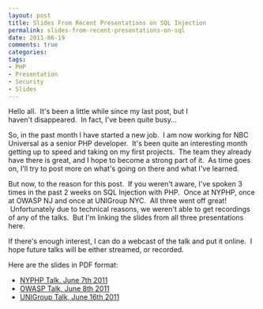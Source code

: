 ```yaml
---
layout: post
title: Slides From Recent Presentations on SQL Injection
permalink: slides-from-recent-presentations-on-sql
date: 2011-06-19
comments: true
categories:
tags:
- PHP
- Presentation
- Security
- Slides
---
```


Hello all.  It's been a little while since my last post, but I haven't disappeared.  In fact, I've been quite busy...


<!--more-->
So, in the past month I have started a new job.  I am now working for NBC Universal as a senior PHP developer.  It's been quite an interesting month getting up to speed and taking on my first projects.  The team they already have there is great, and I hope to become a strong part of it.  As time goes on, I'll try to post more on what's going on there and what I've learned.


But now, to the reason for this post.  If you weren't aware, I've spoken 3 times in the past 2 weeks on SQL Injection with PHP.  Once at NYPHP, once at OWASP NJ and once at UNIGroup NYC.  All three went off great!  Unfortunately due to technical reasons, we weren't able to get recordings of any of the talks.  But I'm linking the slides from all three presentations here.


If there's enough interest, I can do a webcast of the talk and put it online.  I hope future talks will be either streamed, or recorded.


Here are the slides in PDF format:


 * [NYPHP Talk, June 7th 2011](http://www.ircmaxell.com/downloads/NYCPHP_SQL_Injection_6_7_2011.pdf)
 * [OWASP Talk, June 8th 2011](http://www.ircmaxell.com/downloads/OWASP_SQL_Injection_6_8_2011.pdf)
 * [UNIGroup Talk, June 16th 2011](http://www.ircmaxell.com/downloads/UNIGROUP_SQL_Injection_6_16_2011.pdf)

